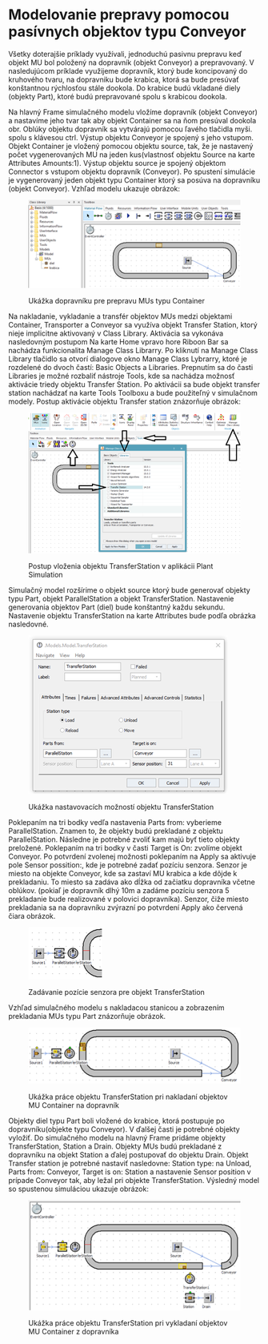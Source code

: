 # Modelovanie prepravy pomocou pasívnych objektov typu Conveyor

Všetky doterajšie príklady využívali, jednoduchú pasivnu prepravu keď objekt MU bol položený na dopravník (objekt Conveyor) a prepravovaný. V nasledujúcom príklade využijeme dopravník, ktorý bude koncipovaný do kruhového tvaru, na dopravniku bude krabica, ktorá sa bude presúvať konštantnou rýchlosťou stále dookola. Do krabice budú vkladané diely (objekty Part), ktoré budú prepravované spolu s krabicou dookola.

Na hlavný Frame simulačného modelu vložíme dopravník (objekt Conveyor) a nastavíme jeho tvar tak aby objekt Container sa na ňom presúval dookola obr. Oblúky objektu dopravník sa vytvárajú pomocou ľavého tlačidla myši. spolu s klávesou ctrl. Výstup objektu Conveyor je spojený s jeho vstupom. Objekt Container je vložený pomocou objektu source, tak, že je nastavený počet vygenerovaných MU na jeden kus(vlastnosť objektu Source na karte Attributes Amounts:1). Výstup objektu source je spojený objektom Connector s vstupom objektu dopravník (Conveyor). Po spustení simulácie je vygenerovaný jeden objekt typu Container ktorý sa posúva na dopravníku (objekt Conveyor). Vzhľad modelu ukazuje obrázok:

<figure><img src="../.gitbook/assets/doprevnik_pre_MUs.png" alt=""><figcaption><p>Ukážka dopravníku pre prepravu MUs typu Container</p></figcaption></figure>



Na nakladanie, vykladanie a transfér objektov MUs medzi objektami Container, Transporter a Conveyor sa využíva objekt Transfer Station, ktorý nieje implicitne aktivovaný v Class Library. Aktivácia sa vykonáva nasledovným postupom Na karte Home vpravo hore Riboon Bar sa nachádza funkcionalita Manage Class Librarry. Po kliknutí na Manage Class Library tlačidlo sa otvorí dialogove okno Manage Class Lybrarry, ktoré je rozdelené do dvoch častí: Basic Objects a Libraries. Prepnutím sa do časti Libraries je možné rozbaliť nástroje Tools, kde sa nachádza možnosť aktivácie triedy objektu Transfer Station. Po aktivácii sa bude objekt transfer station nachádzať na karte Tools Toolboxu a bude použiteľný v simulačnom modely. Postup aktivácie objektu Transfer station znázorňuje obrázok:

<figure><img src="../.gitbook/assets/vlozenie_transfer_stationpng.png" alt=""><figcaption><p>Postup vloženia objektu TransferStation v aplikácii Plant Simulation</p></figcaption></figure>

Simulačný model rozšírime o objekt source ktorý bude generovať objekty typu Part, objekt ParallelStation a objekt TransferStation. Nastavenie generovania objektov Part (diel) bude konštantný každu sekundu. Nastavenie objektu TransferStation na karte Attributes bude podľa obrázka nasledovné.

<figure><img src="../.gitbook/assets/nastavenie_transfer_station.png" alt=""><figcaption><p>Ukážka nastavovacích možností objektu TransferStation</p></figcaption></figure>

Poklepaním na tri bodky vedľa nastavenia Parts from: vyberieme ParallelStation. Znamen to, že objekty budú prekladané z objektu ParallelStation. Následne je potrebné zvoliť kam majú byť tieto objekty preložené. Poklepaním na tri bodky v časti Target is On: zvolíme objekt Conveyor. Po potvrdení zvolenej možnosti poklepaním na Apply sa aktivuje pole Sensor possition:, kde je potrebné zadať pozíciu senzora. Senzor je miesto na objekte Conveyor, kde sa zastaví MU krabica a kde dôjde k prekladaniu. To miesto sa zadáva ako dĺžka od začiatku dopravníka včetne oblúkov. (pokiaľ je dopravník dlhý 10m a zadáme pozíciu senzora 5 prekladanie bude realizované v polovici dopravníka). Senzor, čiže miesto prekladania sa na dopravníku zvýrazní po potvrdení Apply ako červená čiara obrázok.

<figure><img src="../.gitbook/assets/pozicia_sensira.png" alt=""><figcaption><p>Zadávanie pozície senzora pre objekt TransferStation</p></figcaption></figure>

Vzhľad simulačného modelu s nakladacou stanicou a zobrazením prekladania MUs typu Part znázorňuje obrázok.

<figure><img src="../.gitbook/assets/praca_transfer_station.png" alt=""><figcaption><p>Ukážka práce objektu TransferStation pri nakladaní objektov MU Container na dopravník</p></figcaption></figure>

Objekty diel typu Part boli vložené do krabice, ktorá postupuje po dopravníku(objekte typu Conveyor). V ďalšej časti je potrebné objekty vyložiť. Do simulačného modelu na hlavný Frame pridáme objekty TransferStation, Station a Drain. Objekty MUs budú prekladané z dopravníku na objekt Station a ďalej postupovať do objektu Drain. Objekt Transfer station je potrebné nastaviť nasledovne: Station type: na Unload, Parts from: Conveyor, Target is on: Station a nastavenie Sensor position v prípade Conveyor tak, aby ležal pri objekte TransferStation. Výsledný model so spustenou simuláciou ukazuje obrázok:

<figure><img src="../.gitbook/assets/vkladanie_obj_MU.png" alt=""><figcaption><p>Ukážka práce objektu TransferStation pri vykladaní objektov MU Container z dopravníka</p></figcaption></figure>
